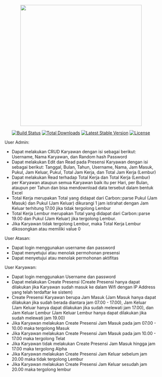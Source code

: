 <p align="center"><img src="https://raw.githubusercontent.com/laravel/art/master/logo-lockup/5%20SVG/2%20CMYK/1%20Full%20Color/laravel-logolockup-cmyk-red.svg" width="400"></p>

<p align="center">
<a href="https://travis-ci.org/laravel/framework"><img src="https://travis-ci.org/laravel/framework.svg" alt="Build Status"></a>
<a href="https://packagist.org/packages/laravel/framework"><img src="https://poser.pugx.org/laravel/framework/d/total.svg" alt="Total Downloads"></a>
<a href="https://packagist.org/packages/laravel/framework"><img src="https://poser.pugx.org/laravel/framework/v/stable.svg" alt="Latest Stable Version"></a>
<a href="https://packagist.org/packages/laravel/framework"><img src="https://poser.pugx.org/laravel/framework/license.svg" alt="License"></a>
</p>

User Admin:
- Dapat melakukan CRUD Karyawan dengan isi sebagai berikut: Username, Nama Karyawan, dan Random hash Password
- Dapat melakukan Edit dan Read pada Presensi Karyawan dengan isi sebagai berikut: Tanggal, Bulan, Tahun, Username, Nama, Jam Masuk, Pukul, Jam Keluar, Pukul, Total Jam Kerja, dan Total Jam Kerja (Lembur)
- Dapat melakukan Read terhadap Total Kerja dan Total Kerja (Lembur) per Karyawan ataupun semua Karyawan baik itu per Hari, per Bulan, ataupun per Tahun dan bisa mendownload data tersebut dalam bentuk Excel
- Total Kerja merupakan Total yang didapat dari Carbon::parse Pukul (Jam Masuk) dan Pukul (Jam Keluar) dikurangi 1 jam istirahat dengan Jam Keluar terhitung 17.00 jika tidak tergolong Lembur
- Total Kerja Lembur merupakan Total yang didapat dari Carbon::parse 19.00 dan Pukul (Jam Keluar) jika tergolong Lembur.
- Jika Karyawan tidak tergolong Lembur, maka Total Kerja Lembur dikosongkan atau memiliki value 0

User Atasan:
- Dapat login menggunakan username dan password
- Dapat menyetujui atau menolak permohonan presensi
- Dapat menyetujui atau menolak permohonan aktifitas

User Karyawan:
- Dapat login menggunakan Username dan password
- Dapat melakukan Create Presensi (Create Presensi hanya dapat dilakukan jika Karyawan sudah masuk ke dalam Wifi dengan IP Address yang telah terdaftar ke sistem)
- Create Presensi Karyawan berupa Jam Masuk (Jam Masuk hanya dapat dilakukan jika sudah berada diantara jam 07.00 - 17.00), Jam Keluar (Jam Keluar hanya dapat dilakukan jika sudah melewati jam 17.00), dan Jam Keluar Lembur (Jam Keluar Lembur hanya dapat dilakukan jika sudah melewati jam 19.00)
- Jika Karyawan melakukan Create Presensi Jam Masuk pada jam 07.00 - 10.00 maka tergolong Masuk
- Jika Karyawan melakukan Create Presensi Jam Masuk pada jam 10.00 - 17.00 maka tergolong Telat
- Jika Karyawan tidak melakukan Create Presensi Jam Masuk hingga jam 17.00 maka tergolong Alpha
- Jika Karyawan melakukan Create Presensi Jam Keluar sebelum jam 20.00 maka tidak tergolong Lembur
- Jika Karyawan melakukan Create Presensi Jam Keluar sesudah jam 20.00 maka tergolong lembur
